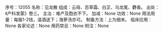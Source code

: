 序号：12055
名称：见龙散
组成：云母、百草霜、白芷、乌龙尾、麝香。
出处：《产科发蒙》卷三。
主治：难产及胞衣不下。
加减：None
功效：None
用法用量：每服1-2钱，温酒送下；海萝汤亦可。
制备方法：上为细末。
临床应用：None
各家论述：None
用药禁忌：None
附注：None
